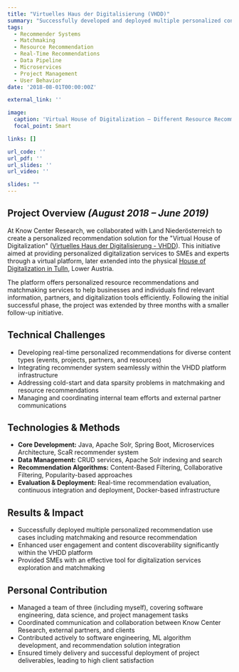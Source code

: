 ```yaml
---
title: "Virtuelles Haus der Digitalisierung (VHDD)"
summary: "Successfully developed and deployed multiple personalized content recommendation use cases using the ScaR recommender framework for the Virtual House of Digitalization, enhancing content discovery and user engagement."
tags:
  - Recommender Systems
  - Matchmaking
  - Resource Recommendation
  - Real-Time Recommendations
  - Data Pipeline
  - Microservices
  - Project Management
  - User Behavior
date: '2018-08-01T00:00:00Z'

external_link: ''

image:
  caption: 'Virtual House of Digitalization – Different Resource Recommendations'
  focal_point: Smart

links: []

url_code: ''
url_pdf: ''
url_slides: ''
url_video: ''

slides: ""
---
```


## Project Overview _(August 2018 – June 2019)_

At Know Center Research, we collaborated with Land Niederösterreich to create a personalized recommendation solution for the "Virtual House of Digitalization" ([Virtuelles Haus der Digitalisierung - VHDD](https://virtuelleshaus.at/en)). This initiative aimed at providing personalized digitalization services to SMEs and experts through a virtual platform, later extended into the physical [House of Digitalization in Tulln](https://www.ecoplus.at/vernetzen/haus-der-digitalisierung), Lower Austria.

The platform offers personalized resource recommendations and matchmaking services to help businesses and individuals find relevant information, partners, and digitalization tools efficiently. Following the initial successful phase, the project was extended by three months with a smaller follow-up initiative.

## Technical Challenges

- Developing real-time personalized recommendations for diverse content types (events, projects, partners, and resources)
- Integrating recommender system seamlessly within the VHDD platform infrastructure
- Addressing cold-start and data sparsity problems in matchmaking and resource recommendations
- Managing and coordinating internal team efforts and external partner communications

## Technologies & Methods

- **Core Development:** Java, Apache Solr, Spring Boot, Microservices Architecture, ScaR recommender system
- **Data Management:** CRUD services, Apache Solr indexing and search
- **Recommendation Algorithms:** Content-Based Filtering, Collaborative Filtering, Popularity-based approaches
- **Evaluation & Deployment:** Real-time recommendation evaluation, continuous integration and deployment, Docker-based infrastructure

## Results & Impact

- Successfully deployed multiple personalized recommendation use cases including matchmaking and resource recommendation
- Enhanced user engagement and content discoverability significantly within the VHDD platform
- Provided SMEs with an effective tool for digitalization services exploration and matchmaking

## Personal Contribution

- Managed a team of three (including myself), covering software engineering, data science, and project management tasks
- Coordinated communication and collaboration between Know Center Research, external partners, and clients
- Contributed actively to software engineering, ML algorithm development, and recommendation solution integration
- Ensured timely delivery and successful deployment of project deliverables, leading to high client satisfaction
